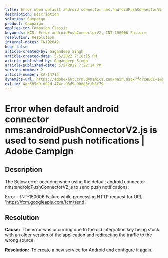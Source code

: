 ```yaml
---
title: Error when default android connector nms:androidPushConnectorV2.js is used to send push notifications | Adobe Campign
description: Description
solution: Campaign
product: Campaign
applies-to: Campaign Classic
keywords: KCS, Error androidPushConnectorV2, INT-150006 Failure
resolution: Resolution
internal-notes: TK192842
bug: false
article-created-by: Gagandeep Singh
article-created-date: 5/5/2022 7:18:15 PM
article-published-by: Gagandeep Singh
article-published-date: 5/5/2022 7:22:14 PM
version-number: 2
article-number: KA-14713
dynamics-url: https://adobe-ent.crm.dynamics.com/main.aspx?forceUCI=1&pagetype=entityrecord&etn=knowledgearticle&id=6036cf1a-a8cc-ec11-a7b5-6045bd00dd66
exl-id: 4ac585d9-002d-474c-93d9-90de3c1b6f79
---
```

# Error when default android connector nms:androidPushConnectorV2.js is used to send push notifications | Adobe Campign

## Description




The Below error occuring when using the default android connector nms:androidPushConnectorV2.js to send push notifications:

Error :  INT-150006 Failure while processing HTTP request for URL 'https://fcm.googleapis.com/fcm/send'.


## Resolution


<b>Cause:</b>  The error was occurring due to the old integration key being stuck with an older version of the application and redirecting the traffic to the wrong source.

<b>Resolution:  </b>To create a new service for Android and configure it again.

